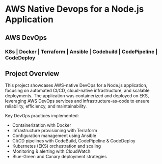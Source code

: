 # AWS Native Devops for a Node.js Application 
## AWS DevOps 
### K8s | Docker | Terraform | Ansible | Codebuild | CodePipeline | CodeDeploy 

## Project Overview
This project showcases AWS-native DevOps for a Node.js application, focusing on automated CI/CD, cloud-native infrastructure, and scalable deployments. The application was containerized and deployed on EKS, leveraging AWS DevOps services and infrastructure-as-code to ensure reliability, efficiency, and maintainability.

Key DevOps practices implemented:

- Containerization with Docker
- Infrastructure provisioning with Terraform
- Configuration management using Ansible
- CI/CD pipelines with CodeBuild, CodePipeline & CodeDeploy
- Kubernetes (EKS) orchestration and scaling
- Monitoring & alerting with CloudWatch
- Blue-Green and Canary deployment strategies
